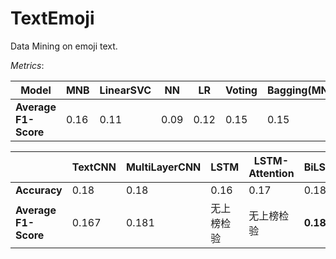 # TextEmoji
Data Mining on emoji text.

*Metrics*:

| Model                | MNB  | LinearSVC | NN   | LR   | Voting | Bagging(MNB) | GBDT | XGBoost | LightGBM    |
| -------------------- | ---- | --------- | ---- | ---- | ------ | ------------ | ---- | ------- | ----------- |
| **Average F1-Score** | 0.16 | 0.11      | 0.09 | 0.12 | 0.15   | 0.15         | 0.13 | 0.15    | 0.15(0.151) |

|                      | **TextCNN** | **MultiLayerCNN** | **LSTM**   | **LSTM-Attention** | **BiLSTM** |
| -------------------- | ----------- | ----------------- | ---------- | ------------------ | ---------- |
| **Accuracy**         | 0.18        | 0.18              | 0.16       | 0.17               | 0.188      |
| **Average F1-Score** | 0.167       | 0.181             | 无上榜检验 | 无上榜检验         | **0.1845** |